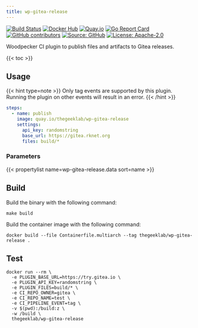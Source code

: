 ```yaml
---
title: wp-gitea-release
---
```


[![Build Status](https://ci.thegeeklab.de/api/badges/thegeeklab/wp-gitea-release/status.svg)](https://ci.thegeeklab.de/repos/thegeeklab/wp-gitea-release)
[![Docker Hub](https://img.shields.io/badge/dockerhub-latest-blue.svg?logo=docker&logoColor=white)](https://hub.docker.com/r/thegeeklab/wp-gitea-release)
[![Quay.io](https://img.shields.io/badge/quay-latest-blue.svg?logo=docker&logoColor=white)](https://quay.io/repository/thegeeklab/wp-gitea-release)
[![Go Report Card](https://goreportcard.com/badge/github.com/thegeeklab/wp-gitea-release)](https://goreportcard.com/report/github.com/thegeeklab/wp-gitea-release)
[![GitHub contributors](https://img.shields.io/github/contributors/thegeeklab/wp-gitea-release)](https://github.com/thegeeklab/wp-gitea-release/graphs/contributors)
[![Source: GitHub](https://img.shields.io/badge/source-github-blue.svg?logo=github&logoColor=white)](https://github.com/thegeeklab/wp-gitea-release)
[![License: Apache-2.0](https://img.shields.io/github/license/thegeeklab/wp-gitea-release)](https://github.com/thegeeklab/wp-gitea-release/blob/main/LICENSE)

Woodpecker CI plugin to publish files and artifacts to Gitea releases.

<!-- prettier-ignore-start -->
<!-- spellchecker-disable -->
{{< toc >}}
<!-- spellchecker-enable -->
<!-- prettier-ignore-end -->

## Usage

{{< hint type=note >}}
Only tag events are supported by this plugin. Running the plugin on other events will result in an error.
{{< /hint >}}

```YAML
steps:
  - name: publish
    image: quay.io/thegeeklab/wp-gitea-release
    settings:
      api_key: randomstring
      base_url: https://gitea.rknet.org
      files: build/*
```

### Parameters

<!-- prettier-ignore-start -->
<!-- spellchecker-disable -->
{{< propertylist name=wp-gitea-release.data sort=name >}}
<!-- spellchecker-enable -->
<!-- prettier-ignore-end -->

## Build

Build the binary with the following command:

```shell
make build
```

Build the container image with the following command:

```shell
docker build --file Containerfile.multiarch --tag thegeeklab/wp-gitea-release .
```

## Test

```Shell
docker run --rm \
  -e PLUGIN_BASE_URL=https://try.gitea.io \
  -e PLUGIN_API_KEY=randomstring \
  -e PLUGIN_FILES=build/* \
  -e CI_REPO_OWNER=gitea \
  -e CI_REPO_NAME=test \
  -e CI_PIPELINE_EVENT=tag \
  -v $(pwd):/build:z \
  -w /build \
  thegeeklab/wp-gitea-release
```
